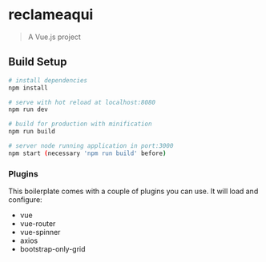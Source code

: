# reclameaqui

> A Vue.js project

## Build Setup

``` bash
# install dependencies
npm install

# serve with hot reload at localhost:8080
npm run dev

# build for production with minification
npm run build

# server node running application in port:3000
npm start (necessary 'npm run build' before)
```
### Plugins ###
This boilerplate comes with a couple of plugins you can use.
It will load and configure:
 - vue
 - vue-router
 - vue-spinner
 - axios
 - bootstrap-only-grid
